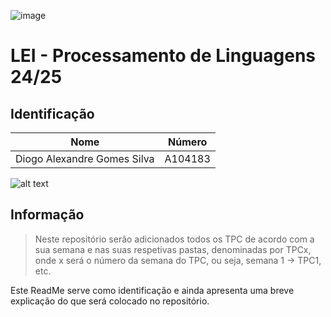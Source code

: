 ![image](https://github.com/user-attachments/assets/c9877b93-6e07-434b-a804-7bef8d646822) 

# LEI - Processamento de Linguagens 24/25

## Identificação
| Nome                             | Número  |
|----------------------------------|---------|
| Diogo Alexandre Gomes Silva      | A104183 |

![alt text](https://github.com/user-attachments/assets/14cfb259-0338-433e-bddc-378c71332677)


## Informação
>Neste repositório serão adicionados todos os
>TPC de acordo com a sua semana e nas suas 
>respetivas pastas, denominadas por TPCx,
>onde x será o número da semana do TPC, ou seja,
>semana 1 -> TPC1, etc.




Este ReadMe serve como identificação e ainda apresenta uma breve explicação
do que será colocado no repositório.
